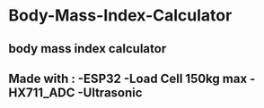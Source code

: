 # Body-Mass-Index-Calculator
body mass index calculator
-------------------------------------------------------------------------------------------------------------------------------------------------------------------------
Made with :
  -ESP32
  -Load Cell 150kg max
  -HX711_ADC
  -Ultrasonic
-------------------------------------------------------------------------------------------------------------------------------------------------------------------------


